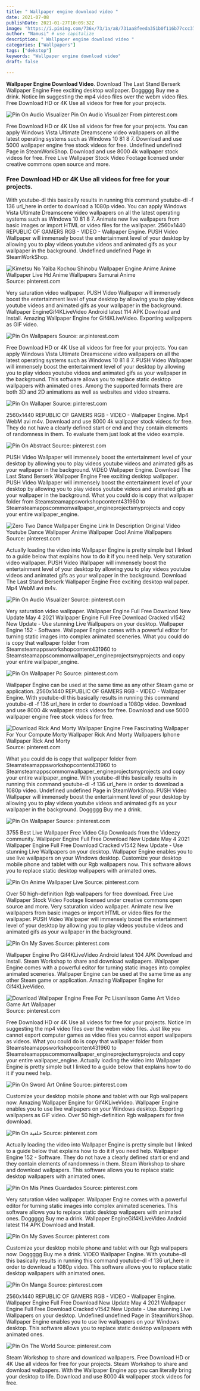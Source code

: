```yaml
---
title: " Wallpaper engine download video "
date: 2021-07-08
publishDate: 2021-01-27T10:09:32Z
image: "https://i.pinimg.com/736x/73/1a/a8/731aa8feeda351b0f116b77ccc37d5ec.jpg"
author: "Namusi" # use capitalize
description: " Wallpaper engine download video "
categories: ["Wallpapers"]
tags: ["dekstop"]
keywords: "Wallpaper engine download video"
draft: false

---
```



**Wallpaper Engine Download Video**. Download The Last Stand Berserk Wallpaper Engine Free exciting desktop wallpaper. Doggggg Buy me a drink. Notice Im suggesting the mp4 video files over the webm video files. Free Download HD or 4K Use all videos for free for your projects.

![Pin On Audio Visualizer](https://i.pinimg.com/736x/14/6e/81/146e813783023b14babfda598a905862.jpg "Pin On Audio Visualizer")
Pin On Audio Visualizer From pinterest.com


Free Download HD or 4K Use all videos for free for your projects. You can apply Windows Vista Ultimate Dreamscene video wallpapers on all the latest operating systems such as Windows 10 81 8 7. Download and use 5000 wallpaper engine free stock videos for free. Undefined undefined Page in SteamWorkShop. Download and use 8000 4k wallpaper stock videos for free. Free Live Wallpaper Stock Video Footage licensed under creative commons open source and more.

### Free Download HD or 4K Use all videos for free for your projects.

With youtube-dl this basically results in running this command youtube-dl -f 136 url_here in order to download a 1080p video. You can apply Windows Vista Ultimate Dreamscene video wallpapers on all the latest operating systems such as Windows 10 81 8 7. Animate new live wallpapers from basic images or import HTML or video files for the wallpaper. 2560x1440 REPUBLIC OF GAMERS RGB - VIDEO - Wallpaper Engine. PUSH Video Wallpaper will immensely boost the entertainment level of your desktop by allowing you to play videos youtube videos and animated gifs as your wallpaper in the background. Undefined undefined Page in SteamWorkShop.


![Kimetsu No Yaiba Kochou Shinobu Wallpaper Engine Anime Anime Wallpaper Live Hd Anime Wallpapers Samurai Anime](https://i.pinimg.com/originals/26/9d/e1/269de1f9d795ddff52b84cf6afd3cac6.jpg "Kimetsu No Yaiba Kochou Shinobu Wallpaper Engine Anime Anime Wallpaper Live Hd Anime Wallpapers Samurai Anime")
Source: pinterest.com

Very saturation video wallpaper. PUSH Video Wallpaper will immensely boost the entertainment level of your desktop by allowing you to play videos youtube videos and animated gifs as your wallpaper in the background. Wallpaper EngineGif4KLiveVideo Android latest 114 APK Download and Install. Amazing Wallpaper Engine for Gif4KLiveVideo. Exporting wallpapers as GIF video.

![Pin On Wallpapers](https://i.pinimg.com/originals/52/d3/b8/52d3b8c65ec79feb596f7179c07d231d.jpg "Pin On Wallpapers")
Source: ar.pinterest.com

Free Download HD or 4K Use all videos for free for your projects. You can apply Windows Vista Ultimate Dreamscene video wallpapers on all the latest operating systems such as Windows 10 81 8 7. PUSH Video Wallpaper will immensely boost the entertainment level of your desktop by allowing you to play videos youtube videos and animated gifs as your wallpaper in the background. This software allows you to replace static desktop wallpapers with animated ones. Among the supported formats there are both 3D and 2D animations as well as websites and video streams.

![Pin On Wallaper](https://i.pinimg.com/originals/eb/0d/b7/eb0db79229192d690659c5d99e54fc7a.png "Pin On Wallaper")
Source: pinterest.com

2560x1440 REPUBLIC OF GAMERS RGB - VIDEO - Wallpaper Engine. Mp4 WebM avi m4v. Download and use 8000 4k wallpaper stock videos for free. They do not have a clearly defined start or end and they contain elements of randomness in them. To evaluate them just look at the video example.

![Pin On Abstract](https://i.pinimg.com/736x/85/7c/41/857c413013aff9159e253e4830d4655a.jpg "Pin On Abstract")
Source: pinterest.com

PUSH Video Wallpaper will immensely boost the entertainment level of your desktop by allowing you to play videos youtube videos and animated gifs as your wallpaper in the background. VIDEO Wallpaper Engine. Download The Last Stand Berserk Wallpaper Engine Free exciting desktop wallpaper. PUSH Video Wallpaper will immensely boost the entertainment level of your desktop by allowing you to play videos youtube videos and animated gifs as your wallpaper in the background. What you could do is copy that wallpaper folder from Steamsteamappsworkshopcontent431960 to Steamsteamappscommonwallpaper_engineprojectsmyprojects and copy your entire wallpaper_engine.

![Zero Two Dance Wallpaper Engine Link In Description Original Video Youtube Dance Wallpaper Anime Wallpaper Cool Anime Wallpapers](https://i.pinimg.com/originals/90/95/59/9095591a5ba9f37e378bf7a14682f8a9.jpg "Zero Two Dance Wallpaper Engine Link In Description Original Video Youtube Dance Wallpaper Anime Wallpaper Cool Anime Wallpapers")
Source: pinterest.com

Actually loading the video into Wallpaper Engine is pretty simple but I linked to a guide below that explains how to do it if you need help. Very saturation video wallpaper. PUSH Video Wallpaper will immensely boost the entertainment level of your desktop by allowing you to play videos youtube videos and animated gifs as your wallpaper in the background. Download The Last Stand Berserk Wallpaper Engine Free exciting desktop wallpaper. Mp4 WebM avi m4v.

![Pin On Audio Visualizer](https://i.pinimg.com/736x/8e/8e/be/8e8ebe9005677689fd3f761ca526059c.jpg "Pin On Audio Visualizer")
Source: pinterest.com

Very saturation video wallpaper. Wallpaper Engine Full Free Download New Update May 4 2021 Wallpaper Engine Full Free Download Cracked v1542 New Update - Use stunning Live Wallpapers on your desktop. Wallpaper Engine 152 - Software. Wallpaper Engine comes with a powerful editor for turning static images into complex animated sceneries. What you could do is copy that wallpaper folder from Steamsteamappsworkshopcontent431960 to Steamsteamappscommonwallpaper_engineprojectsmyprojects and copy your entire wallpaper_engine.

![Pin On Wallpaper Pc](https://i.pinimg.com/originals/6e/53/30/6e5330362a3c62d3cecd03e2655a65cb.jpg "Pin On Wallpaper Pc")
Source: pinterest.com

Wallpaper Engine can be used at the same time as any other Steam game or application. 2560x1440 REPUBLIC OF GAMERS RGB - VIDEO - Wallpaper Engine. With youtube-dl this basically results in running this command youtube-dl -f 136 url_here in order to download a 1080p video. Download and use 8000 4k wallpaper stock videos for free. Download and use 5000 wallpaper engine free stock videos for free.

![Download Rick And Morty Wallpaper Engine Free Fascinating Wallpaper For Your Compute Morty Wallpaper Rick And Morty Wallpapers Iphone Wallpaper Rick And Morty](https://i.pinimg.com/originals/76/cb/64/76cb64a11b041a164917d91bd0793b08.gif "Download Rick And Morty Wallpaper Engine Free Fascinating Wallpaper For Your Compute Morty Wallpaper Rick And Morty Wallpapers Iphone Wallpaper Rick And Morty")
Source: pinterest.com

What you could do is copy that wallpaper folder from Steamsteamappsworkshopcontent431960 to Steamsteamappscommonwallpaper_engineprojectsmyprojects and copy your entire wallpaper_engine. With youtube-dl this basically results in running this command youtube-dl -f 136 url_here in order to download a 1080p video. Undefined undefined Page in SteamWorkShop. PUSH Video Wallpaper will immensely boost the entertainment level of your desktop by allowing you to play videos youtube videos and animated gifs as your wallpaper in the background. Doggggg Buy me a drink.

![Pin On Wallpaper](https://i.pinimg.com/736x/85/35/cc/8535cc4d519820e15eb6216173ab0383.jpg "Pin On Wallpaper")
Source: pinterest.com

3755 Best Live Wallpaper Free Video Clip Downloads from the Videezy community. Wallpaper Engine Full Free Download New Update May 4 2021 Wallpaper Engine Full Free Download Cracked v1542 New Update - Use stunning Live Wallpapers on your desktop. Wallpaper Engine enables you to use live wallpapers on your Windows desktop. Customize your desktop mobile phone and tablet with our Rgb wallpapers now. This software allows you to replace static desktop wallpapers with animated ones.

![Pin On Anime Wallpaper Live](https://i.pinimg.com/originals/95/d8/30/95d8309fb8b659b612c09813a1e5972d.gif "Pin On Anime Wallpaper Live")
Source: pinterest.com

Over 50 high-definition Rgb wallpapers for free download. Free Live Wallpaper Stock Video Footage licensed under creative commons open source and more. Very saturation video wallpaper. Animate new live wallpapers from basic images or import HTML or video files for the wallpaper. PUSH Video Wallpaper will immensely boost the entertainment level of your desktop by allowing you to play videos youtube videos and animated gifs as your wallpaper in the background.

![Pin On My Saves](https://i.pinimg.com/originals/6b/f1/b1/6bf1b1ca7ef27007e04e5b07fdec34b3.jpg "Pin On My Saves")
Source: pinterest.com

Wallpaper Engine Pro Gif4KLiveVideo Android latest 104 APK Download and Install. Steam Workshop to share and download wallpapers. Wallpaper Engine comes with a powerful editor for turning static images into complex animated sceneries. Wallpaper Engine can be used at the same time as any other Steam game or application. Amazing Wallpaper Engine for Gif4KLiveVideo.

![Download Wallpaper Engine Free For Pc Lisanilsson Game Art Video Game Art Wallpaper](https://i.pinimg.com/originals/f7/f0/c8/f7f0c80389f3874ad7e81687715ba193.png "Download Wallpaper Engine Free For Pc Lisanilsson Game Art Video Game Art Wallpaper")
Source: pinterest.com

Free Download HD or 4K Use all videos for free for your projects. Notice Im suggesting the mp4 video files over the webm video files. Just like you cannot export computer games as video files you cannot export wallpapers as videos. What you could do is copy that wallpaper folder from Steamsteamappsworkshopcontent431960 to Steamsteamappscommonwallpaper_engineprojectsmyprojects and copy your entire wallpaper_engine. Actually loading the video into Wallpaper Engine is pretty simple but I linked to a guide below that explains how to do it if you need help.

![Pin On Sword Art Online](https://i.pinimg.com/originals/25/c4/f1/25c4f19f17beef6926db5f073e52a5c7.jpg "Pin On Sword Art Online")
Source: pinterest.com

Customize your desktop mobile phone and tablet with our Rgb wallpapers now. Amazing Wallpaper Engine for Gif4KLiveVideo. Wallpaper Engine enables you to use live wallpapers on your Windows desktop. Exporting wallpapers as GIF video. Over 50 high-definition Rgb wallpapers for free download.

![Pin On خلفية](https://i.pinimg.com/originals/da/89/e0/da89e095c25e7d222f47a873ae3c2da9.jpg "Pin On خلفية")
Source: pinterest.com

Actually loading the video into Wallpaper Engine is pretty simple but I linked to a guide below that explains how to do it if you need help. Wallpaper Engine 152 - Software. They do not have a clearly defined start or end and they contain elements of randomness in them. Steam Workshop to share and download wallpapers. This software allows you to replace static desktop wallpapers with animated ones.

![Pin On Mis Pines Guardados](https://i.pinimg.com/originals/98/6e/d6/986ed6aa3bb2f29c35da61fbc34cad69.jpg "Pin On Mis Pines Guardados")
Source: pinterest.com

Very saturation video wallpaper. Wallpaper Engine comes with a powerful editor for turning static images into complex animated sceneries. This software allows you to replace static desktop wallpapers with animated ones. Doggggg Buy me a drink. Wallpaper EngineGif4KLiveVideo Android latest 114 APK Download and Install.

![Pin On My Saves](https://i.pinimg.com/originals/6d/c6/f4/6dc6f4d5851b98c325a00b4ce47e3171.jpg "Pin On My Saves")
Source: pinterest.com

Customize your desktop mobile phone and tablet with our Rgb wallpapers now. Doggggg Buy me a drink. VIDEO Wallpaper Engine. With youtube-dl this basically results in running this command youtube-dl -f 136 url_here in order to download a 1080p video. This software allows you to replace static desktop wallpapers with animated ones.

![Pin On Manga](https://i.pinimg.com/originals/ef/c1/b6/efc1b64bb783f42b405bcb4e04f73e18.jpg "Pin On Manga")
Source: pinterest.com

2560x1440 REPUBLIC OF GAMERS RGB - VIDEO - Wallpaper Engine. Wallpaper Engine Full Free Download New Update May 4 2021 Wallpaper Engine Full Free Download Cracked v1542 New Update - Use stunning Live Wallpapers on your desktop. Undefined undefined Page in SteamWorkShop. Wallpaper Engine enables you to use live wallpapers on your Windows desktop. This software allows you to replace static desktop wallpapers with animated ones.

![Pin On The World](https://i.pinimg.com/736x/73/1a/a8/731aa8feeda351b0f116b77ccc37d5ec.jpg "Pin On The World")
Source: pinterest.com

Steam Workshop to share and download wallpapers. Free Download HD or 4K Use all videos for free for your projects. Steam Workshop to share and download wallpapers. With the Wallpaper Engine app you can literally bring your desktop to life. Download and use 8000 4k wallpaper stock videos for free.


